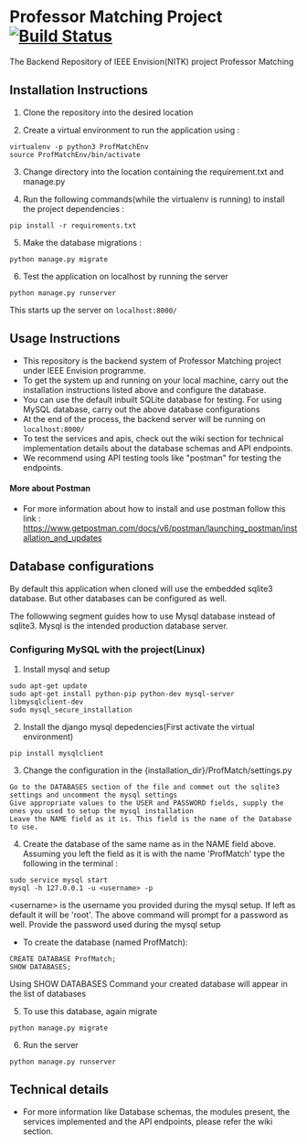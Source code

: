 # Professor Matching Project [![Build Status](https://travis-ci.org/NJnisarg/IEEEProfMatch.svg?branch=master)](https://travis-ci.org/NJnisarg/IEEEProfMatch)

The Backend Repository of IEEE Envision(NITK) project Professor Matching

## Installation Instructions
1. Clone the repository into the desired location

2. Create a virtual environment to run the application using : 

```
virtualenv -p python3 ProfMatchEnv
source ProfMatchEnv/bin/activate
```

3. Change directory into the location containing the requirement.txt and manage.py

4. Run the following commands(while the virtualenv is running) to install the project dependencies :

```
pip install -r requirements.txt
```

5. Make the database migrations :

```
python manage.py migrate
```

6. Test the application on localhost by running the server
```
python manage.py runserver
```

This starts up the server on ``` localhost:8000/ ```
   
## Usage Instructions

* This repository is the backend system of Professor Matching project under IEEE Envision programme.
* To get the system up and running on your local machine, carry out the installation instructions listed above and configure the database.
* You can use the default inbuilt SQLite database for testing. For using MySQL database, carry out the above database configurations
* At the end of the process, the backend server will be running on ``` localhost:8000/ ```
* To test the services and apis, check out the wiki section for technical implementation details about the database schemas and API endpoints.
* We recommend using API testing tools like "postman" for testing the endpoints.

#### More about Postman

* For more information about how to install and use postman follow this link : https://www.getpostman.com/docs/v6/postman/launching_postman/installation_and_updates

## Database configurations

By default this application when cloned will use the embedded sqlite3 database. But other databases can be configured as well.

The followwing segment guides how to use Mysql database instead of sqlite3. Mysql is the intended production database server.

### Configuring MySQL with the project(Linux)

1. Install mysql and setup
```
sudo apt-get update
sudo apt-get install python-pip python-dev mysql-server libmysqlclient-dev
sudo mysql_secure_installation
```

2. Install the django mysql depedencies(First activate the virtual environment)
```
pip install mysqlclient
```
     
3. Change the configuration in the {installation_dir}/ProfMatch/settings.py

``` 
Go to the DATABASES section of the file and commet out the sqlite3 settings and uncomment the mysql settings
Give appropriate values to the USER and PASSWORD fields, supply the ones you used to setup the mysql installation
Leave the NAME field as it is. This field is the name of the Database to use.
```

4. Create the database of the same name as in the NAME field above. Assuming you left the field as it is with the name 'ProfMatch' type the following in the terminal :
```
sudo service mysql start
mysql -h 127.0.0.1 -u <username> -p
```

\<username\> is the username you provided during the mysql setup. If left as default it will be 'root'. The above command will prompt for a password as well.
Provide the password used during the mysql setup
    
* To create the database (named ProfMatch):
``` 
CREATE DATABASE ProfMatch;
SHOW DATABASES;
```
    
Using SHOW DATABASES Command your created database will appear in the list of databases

5. To use this database, again migrate 
``` 
python manage.py migrate 
```

6. Run the server 
``` 
python manage.py runserver
```

## Technical details

* For more information like Database schemas, the modules present, the services implemented and the API endpoints, please refer the wiki section.
